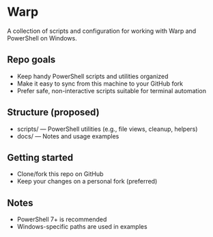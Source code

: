 # Warp

A collection of scripts and configuration for working with Warp and PowerShell on Windows.

## Repo goals
- Keep handy PowerShell scripts and utilities organized
- Make it easy to sync from this machine to your GitHub fork
- Prefer safe, non-interactive scripts suitable for terminal automation

## Structure (proposed)
- scripts/ — PowerShell utilities (e.g., file views, cleanup, helpers)
- docs/ — Notes and usage examples

## Getting started
- Clone/fork this repo on GitHub
- Keep your changes on a personal fork (preferred)

## Notes
- PowerShell 7+ is recommended
- Windows-specific paths are used in examples

